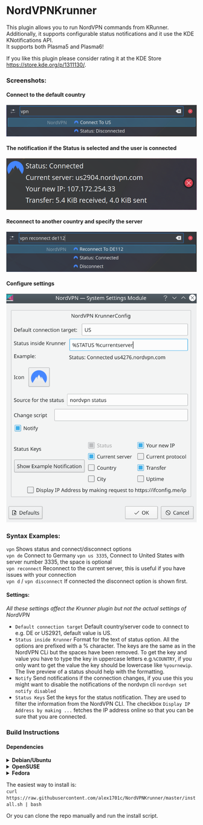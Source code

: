 # NordVPNKrunner 

This plugin allows you to run NordVPN commands from KRunner.
Additionally, it supports configurable status notifications and it use the 
KDE KNotifications API.  
It supports both Plasma5 and Plasma6!

If you like this plugin please consider rating it at the KDE Store https://store.kde.org/p/1311130/.  

### Screenshots:
#### Connect to the default country
![Connect to default country](https://raw.githubusercontent.com/alex1701c/Screenshots/master/NordVPNKrunner/connect_default.png)
#### The notification if the Status is selected and the user is connected
![Notification if Status: Connected is selected](https://raw.githubusercontent.com/alex1701c/Screenshots/master/NordVPNKrunner/connected_notification.png)
#### Reconnect to another country and specify the server
![Reconnect to other county with specific server](https://raw.githubusercontent.com/alex1701c/Screenshots/master/NordVPNKrunner/reconnect_other_country_with_server.png)
#### Configure settings
![Configure settings in GUI](https://raw.githubusercontent.com/alex1701c/Screenshots/master/NordVPNKrunner/formatting_example.png)

### Syntax Examples:

`vpn` Shows status and connect/disconnect options  
`vpn de` Connect to Germany
`vpn us 3335`, Connect to United States with server number 3335, the space is optional  
`vpn reconnect` Reconnect to the current server, this is useful if you have issues with your connection  
`vpn d` / `vpn disconnect` If connected the disconnect option is shown first.  

#### Settings:

*All these settings affect the Krunner plugin but not the actual settings of NordVPN*

* `Default connection target` Default country/server code to connect to e.g. DE or US2921, default value is US.
* `Status inside Krunner` Format for the text of status option. All the options are prefixed with a % character.
The keys are the same as in the NordVPN CLi but the spaces have been removed. To get the key and value you have to type the key in uppercase letters e.g.`%COUNTRY`,
if you only want to get the value the key should be lowercase like `%yournewip`. The live preview of a status should help with the formatting.
* `Notify` Send notifications if the connection changes, if you use this you might want to disable the notifications
of the nordvpn cli `nordvpn set notify disabled`
* `Status Keys` Set the keys for the status notification. They are used to filter the information from the NordVPN CLI.
The checkbox `Display IP Address by making ...` fetches the IP address online so that you can be sure that you are connected.  

### Build Instructions

#### Dependencies 

<details>
<summary><b>Debian/Ubuntu</b></summary>

Plasma5:  
```bash install-ubuntu-plasma5
sudo apt install git cmake extra-cmake-modules build-essential libkf5runner-dev libkf5i18n-dev libkf5kcmutils-dev qtdeclarative5-dev libkf5dbusaddons-bin
```
Plasma6:  
```bash install-ubuntu-plasma6
sudo apt install git cmake extra-cmake-modules build-essential libkf6runner-dev libkf6i18n-dev libkf6kcmutils-dev kf6-kdbusaddons
```

</details>

<details>
<summary><b>OpenSUSE</b></summary>

Plasma5:  
```bash install-suse-plasma5
sudo zypper install git cmake extra-cmake-modules ki18n-devel krunner-devel kcmutils-devel kdbusaddons-tools
```
Plasma6:  
```bash install-opensuse-plasma6
sudo zypper install git cmake kf6-extra-cmake-modules kf6-ki18n-devel kf6-krunner-devel kf6-kdbusaddons-tools
```

</details>

<details>
<summary><b>Fedora</b></summary>

Plasma5:  
```bash install-fedora-plasma5
sudo dnf install git cmake extra-cmake-modules kf5-ki18n-devel kf5-krunner-devel kf5-kcmutils-devel 
```
Plasma6:  
```bash install-fedora-plasma6
sudo dnf install git cmake extra-cmake-modules kf6-ki18n-devel kf6-krunner-devel kf6-kcmutils-devel
```

</details>

The easiest way to install is:  
`curl https://raw.githubusercontent.com/alex1701c/NordVPNKrunner/master/install.sh | bash`  

Or you can clone the repo manually and run the install script.
